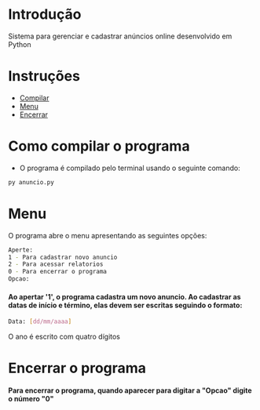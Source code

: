 # Introdução

Sistema para gerenciar e cadastrar anúncios online desenvolvido em Python

# Instruções

* [Compilar](#section-1)
* [Menu](#section-2)
* [Encerrar](#section-3)

# <a name="section-1"></a> Como compilar o programa

* O programa é compilado pelo terminal usando o seguinte comando:

``` Bash
py anuncio.py
```

# <a name="section-2"></a> Menu 
O programa abre o menu apresentando as seguintes opções:

``` Bash
Aperte:
1 - Para cadastrar novo anuncio
2 - Para acessar relatorios
0 - Para encerrar o programa
Opcao:
```
#### Ao apertar '1', o programa cadastra um novo anuncio. Ao cadastrar as datas de início e término, elas devem ser escritas seguindo o formato:

``` Bash
Data: [dd/mm/aaaa]
```
O ano é escrito com quatro dígitos

# <a name="section-3"></a> Encerrar o programa

#### Para encerrar o programa, quando aparecer para digitar a "Opcao" digite o número "0"


